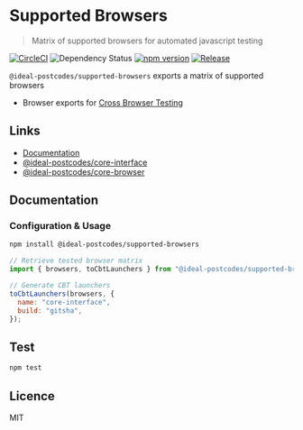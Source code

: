 # Supported Browsers

> Matrix of supported browsers for automated javascript testing

[![CircleCI](https://circleci.com/gh/ideal-postcodes/supported-browsers.svg?style=svg)](https://circleci.com/gh/ideal-postcodes/supported-browsers)
![Dependency Status](https://david-dm.org/ideal-postcodes/supported-browsers.svg)
[![npm version](https://badge.fury.io/js/%40ideal-postcodes%2Fsupported-browsers.svg)](https://badge.fury.io/js/%40ideal-postcodes%2Fsupported-browsers)
[![Release](https://github.com/ideal-postcodes/supported-browsers/workflows/npm%20Release/badge.svg)](https://github.com/ideal-postcodes/supported-browsers/actions)

`@ideal-postcodes/supported-browsers` exports a matrix of supported browsers

- Browser exports for [Cross Browser Testing](https://crossbrowsertesting.com)

## Links

- [Documentation](https://supported-browsers.ideal-postcodes.dev)
- [@ideal-postcodes/core-interface](https://github.com/ideal-postcodes/core-interface)
- [@ideal-postcodes/core-browser](https://github.com/ideal-postcodes/core-browser)

## Documentation

### Configuration & Usage

```bash
npm install @ideal-postcodes/supported-browsers
```

```javascript
// Retrieve tested browser matrix
import { browsers, toCbtLaunchers } from "@ideal-postcodes/supported-browsers";

// Generate CBT launchers
toCbtLaunchers(browsers, { 
  name: "core-interface",
  build: "gitsha",
});
```

## Test

```bash
npm test
```

## Licence

MIT
